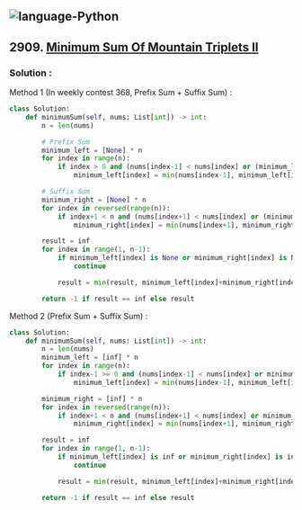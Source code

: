 ![language-Python](https://img.shields.io/badge/%20-Python-ffd43b?style=for-the-badge&logo=PYTHON)
---

## 2909. [Minimum Sum Of Mountain Triplets II](https://leetcode.com/problems/minimum-sum-of-mountain-triplets-ii)

### Solution :

Method 1 (In weekly contest 368, Prefix Sum + Suffix Sum) :
```python
class Solution:
    def minimumSum(self, nums: List[int]) -> int:
        n = len(nums)

        # Prefix Sum
        minimum_left = [None] * n
        for index in range(n):
            if index > 0 and (nums[index-1] < nums[index] or (minimum_left[index-1] and minimum_left[index-1] < nums[index])):
                minimum_left[index] = min(nums[index-1], minimum_left[index-1] if minimum_left[index-1] else inf)

        # Suffix Sum
        minimum_right = [None] * n
        for index in reversed(range(n)):
            if index+1 < n and (nums[index+1] < nums[index] or (minimum_right[index+1] and minimum_right[index+1] < nums[index])):
                minimum_right[index] = min(nums[index+1], minimum_right[index+1] if minimum_right[index+1] else inf)

        result = inf
        for index in range(1, n-1):
            if minimum_left[index] is None or minimum_right[index] is None:
                continue

            result = min(result, minimum_left[index]+minimum_right[index]+nums[index])

        return -1 if result == inf else result
```

Method 2 (Prefix Sum + Suffix Sum) :
```python
class Solution:
    def minimumSum(self, nums: List[int]) -> int:
        n = len(nums)
        minimum_left = [inf] * n
        for index in range(n):
            if index-1 >= 0 and (nums[index-1] < nums[index] or minimum_left[index-1] < nums[index]):
                minimum_left[index] = min(nums[index-1], minimum_left[index-1])

        minimum_right = [inf] * n
        for index in reversed(range(n)):
            if index+1 < n and (nums[index+1] < nums[index] or minimum_right[index+1] < nums[index]):
                minimum_right[index] = min(nums[index+1], minimum_right[index+1])

        result = inf
        for index in range(1, n-1):
            if minimum_left[index] is inf or minimum_right[index] is inf:
                continue

            result = min(result, minimum_left[index]+minimum_right[index]+nums[index])

        return -1 if result == inf else result
```
